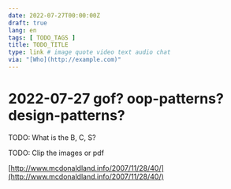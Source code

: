 ```yaml
---
date: 2022-07-27T00:00:00Z
draft: true
lang: en
tags: [ TODO_TAGS ]
title: TODO_TITLE
type: link # image quote video text audio chat
via: "[Who](http://example.com)"
---
```



# 2022-07-27 gof? oop-patterns? design-patterns?


TODO: What is the B, C, S?

TODO: Clip the images or pdf

[http://www.mcdonaldland.info/2007/11/28/40/](http://www.mcdonaldland.info/2007/11/28/40/)

